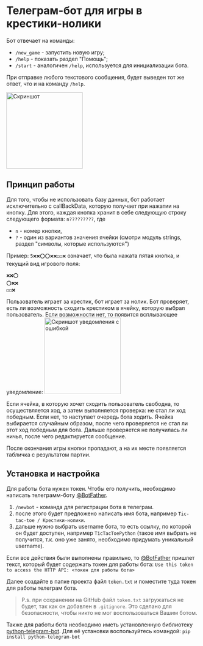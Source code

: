 # Телеграм-бот для игры в крестики-нолики

Бот отвечает на команды:
* `/new_game` - запустить новую игру;
* `/help` - показать раздел "Помощь";
* `/start` - аналогичен `/help`, используется для инициализации бота.

При отправке любого текстового сообщения, будет выведен тот же ответ, что и на команду `/help`.

<img src="Screenshots/demonstrate.jpg" width="200" alt="Скриншот">

## Принцип работы

Для того, чтобы не использовать базу данных, бот работает исключительно с callBackData, которую получает при нажатии на кнопку. Для этого, каждая кнопка хранит в себе следующую строку следующего формата: `n?????????`, где
* `n` - номер кнопки,
* `?` - один из вариантов значения ячейки (смотри модуль strings, раздел "символы, которые используются")

Пример: `5❌❌⭕⭕❌❌◻◻❌` означает, что была нажата пятая кнопка, и текущий вид игрового поля:
```
❌❌⭕
⭕❌❌
◻◻❌
```

Пользователь играет за крестик, бот играет за нолик.
Бот проверяет, есть ли возможность сходить крестиком в ячейку, которую выбрал пользователь. Если возможности нет, то появится всплывающее уведомление:
<img src="Screenshots/alert.jpg" width="200" alt="Скриншот уведомления с ошибкой">

Если ячейка, в которую хочет сходить пользователь свободна, то осуществляется ход, а затем выполняется проверка: не стал ли ход победным. Если нет, то наступает очередь бота ходить. Ячейка выбирается случайным образом, после чего проверяется не стал ли этот ход победным для бота. Дальше проверяется не получилась ли ничья, после чего редактируется сообщение.

После окончания игры кнопки пропадают, а на их месте появляется табличка с результатом партии.

## Установка и настройка

Для работы бота нужен токен. Чтобы его получить, необходимо написать телеграмм-боту [@BotFather](https://t.me/BotFather).
1) `/newbot` - команда для регистрации бота в телеграм.
2) после этого будет предложено написать имя бота, например `Tic-tac-toe / Крестики-нолики`.
3) дальше нужно выбрать username бота, то есть ссылку, по которой он будет доступен, например `TicTacToePython` (такое имя выбрать не получится, т.к. оно уже занято, необходимо придумать уникальный username).

Если все действия были выполнены правильно, то [@BotFather](https://t.me/BotFather) пришлет текст, который будет содержать токен для работы бота:
`Use this token to access the HTTP API: <токен для работы бота>`

Далее создайте в папке проекта файл `token.txt` и поместите туда токен для работы телеграм бота.
> P.s. при сохранении на GitHub файл `token.txt` загружаться не будет, так как он добавлен в `.gitignore`. Это сделано для безопасности, чтобы никто не мог воспользоваться Вашим ботом.

Также для работы бота необходимо иметь установленную библиотеку [python-telegram-bot](https://python-telegram-bot.org/). Для её установки воспользуйтесь командой:
`pip install python-telegram-bot`